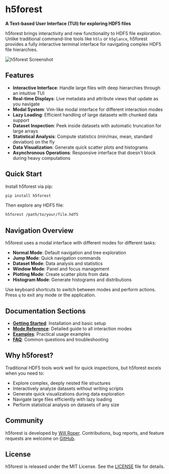 # h5forest

**A Text-based User Interface (TUI) for exploring HDF5 files**

h5forest brings interactivity and new functionality to HDF5 file exploration. Unlike traditional command-line tools like `h5ls` or `h5glance`, h5forest provides a fully interactive terminal interface for navigating complex HDF5 file hierarchies.

![h5forest Screenshot](https://github.com/user-attachments/assets/38b92869-6768-41f4-833c-d8b4ad6c6ad5)

## Features

- **Interactive Interface**: Handle large files with deep hierarchies through an intuitive TUI
- **Real-time Displays**: Live metadata and attribute views that update as you navigate
- **Modal System**: Vim-like modal interface for different interaction modes
- **Lazy Loading**: Efficient handling of large datasets with chunked data support
- **Dataset Inspection**: Peek inside datasets with automatic truncation for large arrays
- **Statistical Analysis**: Compute statistics (min/max, mean, standard deviation) on the fly
- **Data Visualization**: Generate quick scatter plots and histograms
- **Asynchronous Operations**: Responsive interface that doesn't block during heavy computations

## Quick Start

Install h5forest via pip:

```bash
pip install h5forest
```

Then explore any HDF5 file:

```bash
h5forest /path/to/your/file.hdf5
```

## Navigation Overview

h5forest uses a modal interface with different modes for different tasks:

- **Normal Mode**: Default navigation and tree exploration
- **Jump Mode**: Quick navigation commands
- **Dataset Mode**: Data analysis and statistics
- **Window Mode**: Panel and focus management
- **Plotting Mode**: Create scatter plots from data
- **Histogram Mode**: Generate histograms and distributions

Use keyboard shortcuts to switch between modes and perform actions. Press `q` to exit any mode or the application.

## Documentation Sections

- **[Getting Started](installation.md)**: Installation and basic setup
- **[Mode Reference](modes/overview.md)**: Detailed guide to all interaction modes
- **[Examples](examples/navigation.md)**: Practical usage examples
- **[FAQ](faq.md)**: Common questions and troubleshooting

## Why h5forest?

Traditional HDF5 tools work well for quick inspections, but h5forest excels when you need to:

- Explore complex, deeply nested file structures
- Interactively analyze datasets without writing scripts
- Generate quick visualizations during data exploration
- Navigate large files efficiently with lazy loading
- Perform statistical analysis on datasets of any size

## Community

h5forest is developed by [Will Roper](https://github.com/WillJRoper). Contributions, bug reports, and feature requests are welcome on [GitHub](https://github.com/WillJRoper/h5forest).

## License

h5forest is released under the MIT License. See the [LICENSE](https://github.com/WillJRoper/h5forest/blob/main/LICENSE) file for details.